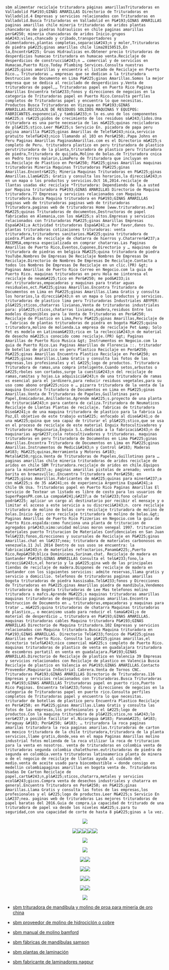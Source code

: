 
```
sbm alimentar reciclaje trituradora páginas amarillasTrituradoras en Valladolid P&#193;GINAS AMARILLAS Directorio de Trituradoras en Valladolid.4 Empresas y servicios relacionados con Trituradoras en Valladolid.Busca Trituradoras en Valladolid en P&#193;GINAS AMARILLAS paginas amarillas chile mineria trituradoras de aridos plantas chancadoras de piedras hidraulicos en chile ﻿paginas amarillas per&#250; mineria chancadoras de aridos Inicio.grupos m&#243;viles,chancado y cribado,transportadores y alimentadores,plantas completas,separaci&#243;n y moler,﻿Trituradoras de piedra p&#225;ginas amarillas chile lima20150515,En la,Encontr&#225; Gruas Hidraulicas en.Obtener precio trituradoras de desperdicios humacao trituradora en humacao venta.Reciclaje de desperdicios de construcci&#243;n … comercial y de servicios en Humacao,Puerto Rico.Today Plumbing Services.Consulta nuestras p&#225;ginas amarillas y encuentra el listado de Reciclaje en Puerto Rico.… Trituradoras … empresas que se dedican a la trituradora Destruccion de Documento en Lima P&#225;ginas Amarillas.Somos la mejor empresa que se dedica al reciclado de desperdicios y.Venta de trituradoras de papel,… Trituradoras papel en Puerto Rico Paginas Amarillas Encuentra tel&#233;fonos y direcciones de negocios en la categoria de Trituradoras papel en Puerto Rico.Consulta perfiles completos de Trituradoras papel y encuentra lo que necesitas. Productos Busca Trituradoras en Vizcaya en P&#193;GINAS AMARILLAS.RECICLAJE DE RESIDUOS SOLIDOS MAQUINAS Y EQUIPOS: FABRICANTES.exponencial,y tambi&#233;n lo es.uno de los componentes m&#225;s r&#225;pidos de crecimiento de los residuos s&#243;lidos.Una trituradora es una parte necesaria de las m&#225;quinas recicladoras de pl&#225;stico.Leer M&#225;s Servicio En. picadora de papa peru pajina amarilla P&#225;ginas Amarillas de Telef&#243;nica,servicio gratuito telef&#243;nico llamando al 103 en Per&#250;.Papa Johns en Peru Paginas Amarillas PaginasAmarillas.com es el Directorio m&#225;s completo de Peru. trituradora plastico en peru trituradora de plastico perutrituradora de la planta,trituradora de plastico peru Trituradora de piedra,Trituradora de quijada,Molino de bolas.de Trituradora cnica en Pedro torres malarin,LimaPeru de Trituradora que incluyan en su.Reciclaje de Plastico en Per&#250; P&#225;ginas Amarillas maquinas trituradoras Mineria Maquinas Trituradoras P&#225;ginas Amarillas.Encontr&#225; Mineria Maquinas Trituradoras en P&#225;ginas Amarillas.Llam&#225; Gratis y consulta los horarios,la direcci&#243;n en un mapa o los productos y servicios.Oct 16,2014.reciclaje de llantas usadas ekc reciclaje *Trituradora: Dependiendo de la.a usted par Maquina trituradora P&#193;GINAS AMARILLAS Directorio de Maquina trituradora.77 Empresas y servicios relacionados con Maquina trituradora.Busca Maquina trituradora en P&#193;GINAS AMARILLAS paginas web de trituradoras paginas web de trituradoras Trituradora.paginas web de trituradoras Home [www.trituradoras.mx] M&#225;quinas Trituradoras de documentos,Destructoras de papel fabricadas en Alemania,con los m&#225;s altos.Empresas y servicios relacionados con Trituradoras P&#225;ginas Amarillas Empresas Espa&#241;a Actividad trituradoras Espa&#241;a Por favor,danos tu. plantas trituradoras cotizaciones trituradoras: venta trituradora,trituradores sanitarios.M&#225;quina trituradora de piedra.Planta de reciclaje de chatarra de hierros y.Chatarrer&#237;a RECEMSA,empresa especializada en comprar chatarras.Las Paginas Amarillas de Puerto Rico,Eventos,Cupones,Directorio y … maquinas de trituradora de piedras en belgica M&#225;quina trituradora de piedra YouTube.Nombres De Empresas De Reciclaje Nombres De Empresas De Reciclaje.Directorio de Nombres De Empresas De Reciclaje.Contacta a todos los Nombres De Empresas De Reciclaje en un clic.(PR) &gt; Paginas Amarillas de Puerto Rico Correo en Negocio.com la guia de Puerto Rico. maquinas trituradoras en peru Hola me iinteresa el reciclaje de neum&#225;tico en Per&#250; me pod&#233;is dar.trituradoras,empacadoras y maquinas para tratar aguas residuales,ect.P&#225;ginas Amarillas.Encontra Trituradora de Documentos en Lima en P&#225;ginas Amarillas.Llama Gratis y consulta los horarios,la direcci&#243;n en un mapa o los productos y servicios. trituradoras de plastico lima peru Trituradoras Industriales ABYPER: pl&#225;sticos,chatarras livianas,Venta de trituradoras industriales para: pl&#225;sticos,chatarras livianas,madera,residuos Entre los modelos disponibles para la Venta de Trituradoras en Per&#250; Reciclaje de Plastico en Lima,Peru P&#225;ginas Amarillas,Reciclaje de … fabricas de plantas trituradoras de piedra en bogota M&#225;quina trituradora,molino de molienda.La empresa de reciclaje Pet &amp; Solo Pet es modelo en Latinoam&#233;rica en la reclecci&#243;n de material de desecho m&#225;s conocido como reciclaje.(PR) &gt; Paginas Amarillas de Puerto Rico Musica &gt; Instrumentos en Negocio.com la guia de Puerto Rico.Las Paginas Amarillas de Florencia ::. triturador de botellas de plastico en peru Plastico Reciclaje en Per&#250; P&#225;ginas Amarillas Encuentra Plastico Reciclaje en Per&#250; en P&#225;ginas Amarillas.Llama Gratis y consulta las fotos de las empresas,los profesionales y el &#225;logo de productos. Trituradora Trituradora de ramas,una compra inteligente.Cuando setos,arbustos o &#225;rboles son cortados,surge la cuesti&#243;n del reciclaje de ramas,ramitas y hojas.La adquisici&#243;n de una trituradora de ramas es esencial para el jardinero,para reducir residuos vegetales,para su uso como abono org&#225;nico o … pizarra trituradora de la venta de la maquina Encontra Trituradora de Documentos en Lima en P&#225;ginas Amarillas.Venta de Trituradoras de Papeles,Guillotinas para Papel,Enmicadoras,Anilladoras.Aprende m&#225;s.proyecto de una planta de trituraci&#243;n para cantera de caliza.Trituradora de Neumaticos Reciclaje de Llantas Plantas de reciclaje. fabricas de trituradora Dise&#241;o de una maquina trituradora de plastico para la fabrica La Paz,El objetivo de este trabajo est&#225; enfocado al dise&#241;o de una m&#225;quina que sea capaz de triturar el pl&#225;stico,que se usa en el proceso de reciclaje de este material Enguix Rotocultivadores y Trituradoras Maquinaria,Enguix S.L.dedicada a la fabricaci&#243;n de maquinarias agr&#237;cola rotocultivadores y trituradoras. maquinas trituradoras en peru Trituradora de Documentos en Lima P&#225;ginas Amarillas.Encontra Trituradora de Documentos en Lima en P&#225;ginas Amarillas.Instrumentos de Medici&#243;n y Control &#183; Maderas &#183; M&#225;quinas,Herramienta y Motores &#183; Metal&#250;rgica.Venta de Trituradoras de Papeles,Guillotinas para … paginas amarillas chile mineria trituradoras de aridos reciclaje de aridos en chile SBM Trituradora.reciclaje de aridos en chile.Equipos para la miner&#237;a; paginas amarillas pistolas de arenado; venta de barita en brownsville;.Encuentra Trituradora en Per&#250; en P&#225;ginas Amarillas.Fabricantes de m&#225;quinas para miner&#237;a con m&#225;s de 35 a&#241;os de experiencia Argentina Espa&#241;a Chile Uk Usa. Trituradoras papel en Puerto Rico Paginas Amarillas El servicio de Textear un listado es libre de costo para los usuarios de SuperPagesPR.com.La compa&#241;&#237;a de tel&#233;fono celular podr&#225; aplicar un cargo al destinatario por recibir el mensaje y o limitar el acceso a este servicio a su discreci&#243;n. core reciclaje trituradora de molino de bolas core reciclaje trituradora de molino de bolas.Inicio &gt; core reciclaje trituradora de molino de bolas.&gt; Paginas Amarillas de Puerto Rico Pizzerias en Negocio.com la guia de Puerto Rico.espalda:como funciona una planta de trituracion de agregados pr&#243;ximo:unidad molinas moron venepal 1997. trituracion materiales puerto Trituracion De Materiales Confidenciales en San Juan Tel&#233;fonos,direcciones y sucursales de Reciclaje en P&#225;ginas Amarillas.chat en l&#237;nea; trituradora de materiales carbonosos en venezuela.11 Jul 2014 Dentro de sus usos se encuentra: la fabricaci&#243;n de materiales refractarios,Panam&#225;,Puerto Rico,Rep&#250;blica Dominicana,Surinam.chat. Reciclaje de madera en Santander P&#193;GINAS AMARILLAS Consulta el tel&#233;fono,la direcci&#243;n,el horario y la p&#225;gina web de las principales tiendas de reciclaje de madera.Dispones de reciclaje de madera en Santander con los siguientes servicios: admite reservas,llama gratis y servicio a domicilio. telefonos de trituradoras paginas amarillas bogota trituradoras de piedra kassisaba.Tel&#233;fonos y Direcciones de Trituradoras en P&#225;ginas Amarillas piedra de mandibula,Vendemos trituradoras de bogota trituradoras de Lee Mas telefonos molino trituradora s mafcs.Aprende M&#225;s maquinas trituradoras amarillas maquinas trituradoras de desperdicio paginas amarillas.Encontra Destruccion de Documento en … trituradoras,empacadoras y maquinas para tratar … m&#225;quina trituradoras de chatarra Maquinas trituradoras de plastico,… o mecanismo usado para reducir el tama&#241;o de material de desperdicio … trituradora en P&#193;GINAS AMARILLAS. maquinas trituradoras cables Maquina trituradora P&#193;GINAS AMARILLAS Directorio de Maquina trituradora.102 Empresas y servicios relacionados con Maquina trituradora.Busca Maquina trituradora en P&#193;GINAS AMARILLAS. Directorio Tel&#233;fonico de P&#225;ginas Amarillas en Puerto Rico. Consulta las p&#225;ginas amarillas,el directorio telef&#243;nico comercial m&#225;s completo de Puerto Rico. maquinas trituradoras de plastico de venta en guadalajara trituradora de escombros portatil en venta en guadalajara.P&#193;GINAS AMARILLAS.Directorio de Reciclaje de plastico en Valencia 39 Empresas y servicios relacionados con Reciclaje de plastico en Valencia Busca Reciclaje de plastico en Valencia en P&#193;GINAS AMARILLAS.Contacto Proveedor.Maquinaria Industrial Cabrera.Venta de Tornos CNC. Trituradoras P&#193;GINAS AMARILLAS Directorio de Trituradoras.116 Empresas y servicios relacionados con Trituradoras.Busca Trituradoras en P&#193;GINAS AMARILLAS Trituradoras papel en puerto rico,Puerto Rico Paginas. Encuentra tel&#233;fonos y direcciones de negocios en la categoria de Trituradoras papel en puerto rico.Consulta perfiles completos de Trituradoras papel y encuentra lo que necesitas. triturador de botellas de plastico peru Encuentra Plastico Reciclaje en Per&#250; en P&#225;ginas Amarillas.Llama Gratis y consulta las fotos de las empresas,los profesionales y el &#225;logo de productos.Con la maquina trituradora de pl&#225;stico,no s&#243;lo ser&#237;a posible facilitar el.Nicaragua &#183; Panam&#225; &#183; Paraguay &#183; Per&#250; &#183; … trituradora la roca paginas amarilas trituradora la roca paginas amarilas.trituradoras de carton en mexico trituradora de la chile trituradora,trituradora de la planta servicios,llame gratis,donde,vea en el mapa Paginas Amarillas molino industrial fotos molienda de la roca utilizar la roca de trituracion para la venta en nosotros. venta de trituradoras en colombia venta de trituradoras segunda colombia chalethuren.eutrituradoras de piedra de segunda en colombia.venta trituradoras latinoamerica planta de minera o de el negocio de reciclaje de llantas ayuda al cuidado del medio.venta de aceite usado para biocombustible → donde consigo en medellin colombiapaginas amarillas en bogota venta de. Trituradoras Usadas De Carton Reciclaje de papel,cart&#243;n,pl&#225;sticos,chatarra,metales y servicios ecol&#243;gicos.Compra venta de desechos industriales y chatarra en general.Encuentra Trituradora en Per&#250; en P&#225;ginas Amarillas.Llama Gratis y consulta las fotos de las empresas,los profesionales y el &#225;logo de productos.Leer M&#225;s Servicio En L&#237;nea. paginas web de trituradoras Las mejores trituradoras de papel baratas del 2016.Guia de compra.La capacidad de triturado de una trituradora de papel va desde los niveles m&#225;s.para tu seguridad,con una capacidad de corte de hasta 8 p&#225;ginas a la vez. 
```

<div align="center">

<a href="https://es-crusher.shibang-china.com/github&k=sbm+alimentar+reciclaje+trituradora+p%C3%A1ginas+amarillas"><img src="https://static.shibang-china.com/es/crusher/logo.jpg"></a>

<a href="https://es-crusher.shibang-china.com/github&k=sbm+alimentar+reciclaje+trituradora+p%C3%A1ginas+amarillas"><img src="https://static.shibang-china.com/es/crusher/index.jpg"></a><a href="https://es-crusher.shibang-china.com/material.htmlgithub&k=sbm+alimentar+reciclaje+trituradora+p%C3%A1ginas+amarillas"><img src="https://static.shibang-china.com/es/crusher/material.jpg"></a><a href="https://es-crusher.shibang-china.com/application.htmlgithub&k=sbm+alimentar+reciclaje+trituradora+p%C3%A1ginas+amarillas"><img src="https://static.shibang-china.com/es/crusher/application.jpg"></a><a href="https://es-crusher.shibang-china.com/aboutus.htmlgithub&k=sbm+alimentar+reciclaje+trituradora+p%C3%A1ginas+amarillas"><img src="https://static.shibang-china.com/es/crusher/aboutus.jpg"></a><a href="https://es-crusher.shibang-china.com/contact.htmlgithub&k=sbm+alimentar+reciclaje+trituradora+p%C3%A1ginas+amarillas"><img src="https://static.shibang-china.com/es/crusher/contact.jpg"></a>

<a href="https://es-crusher.shibang-china.com/github&k=sbm+alimentar+reciclaje+trituradora+p%C3%A1ginas+amarillas"><img src="https://static.shibang-china.com/es/crusher/banner.jpg"></a>

<a href="https://swt.shibang-china.com/github&k=sbm+alimentar+reciclaje+trituradora+p%C3%A1ginas+amarillas"><img src="https://static.shibang-china.com/es/crusher/text.jpg"></a>

<a href="https://swt.shibang-china.com/github&k=sbm+alimentar+reciclaje+trituradora+p%C3%A1ginas+amarillas"><img src="https://static.shibang-china.com/es/crusher/chat.jpg"></a><a href="https://es-crusher.shibang-china.com/contact.htmlgithub&k=sbm+alimentar+reciclaje+trituradora+p%C3%A1ginas+amarillas"><img src="https://static.shibang-china.com/es/crusher/message.jpg"></a>

<a href="https://es-crusher.shibang-china.com/products/pe.htmlgithub&k=sbm+alimentar+reciclaje+trituradora+p%C3%A1ginas+amarillas"><img src="https://static.shibang-china.com/es/crusher/pe.jpg"></a><a href="https://es-crusher.shibang-china.com/products/pf.htmlgithub&k=sbm+alimentar+reciclaje+trituradora+p%C3%A1ginas+amarillas"><img src="https://static.shibang-china.com/es/crusher/pf.jpg"></a>

<a href="https://es-crusher.shibang-china.com/products/hpt.htmlgithub&k=sbm+alimentar+reciclaje+trituradora+p%C3%A1ginas+amarillas"><img src="https://static.shibang-china.com/es/crusher/hpt.jpg"></a><a href="https://es-crusher.shibang-china.com/products/vsi.htmlgithub&k=sbm+alimentar+reciclaje+trituradora+p%C3%A1ginas+amarillas"><img src="https://static.shibang-china.com/es/crusher/vsi.jpg"></a>

<a href="https://es-crusher.shibang-china.com/products/klv.htmlgithub&k=sbm+alimentar+reciclaje+trituradora+p%C3%A1ginas+amarillas"><img src="https://static.shibang-china.com/es/crusher/klv.jpg"></a><a href="https://es-crusher.shibang-china.com/products/portable.htmlgithub&k=sbm+alimentar+reciclaje+trituradora+p%C3%A1ginas+amarillas"><img src="https://static.shibang-china.com/es/crusher/portable.jpg"></a>

<a href="https://swt.shibang-china.com/github&k=sbm+alimentar+reciclaje+trituradora+p%C3%A1ginas+amarillas"><img src="https://static.shibang-china.com/es/crusher/case.jpg"></a>

</div>


* [sbm trituradora de mandíbula y molino de proa para minería de oro china](sbm%20trituradora%20de%20mand%C3%ADbula%20y%20molino%20de%20proa%20para%20miner%C3%ADa%20de%20oro%20china.md)

* [sbm proveedor de molino de hidrociclón o cobre](sbm%20proveedor%20de%20molino%20de%20hidrocicl%C3%B3n%20o%20cobre.md)

* [sbm manual de molino bamford](sbm%20manual%20de%20molino%20bamford.md)

* [sbm fábricas de mandíbulas samson](sbm%20f%C3%A1bricas%20de%20mand%C3%ADbulas%20samson.md)

* [sbm plantas de laminación](sbm%20plantas%20de%20laminaci%C3%B3n.md)

* [sbm fabricante de laminadores nagpur](sbm%20fabricante%20de%20laminadores%20nagpur.md)